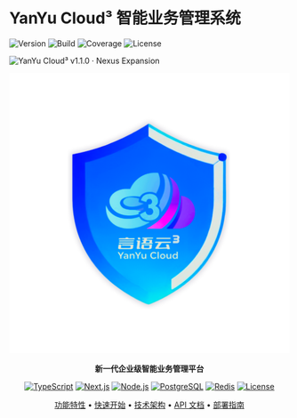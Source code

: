 # YanYu Cloud³ 智能业务管理系统

![Version](https://img.shields.io/badge/version-v1.1.0-blue.svg)
![Build](https://img.shields.io/github/workflow/status/YY-Nexus/YYC-AI-management/CI-CD/main)
![Coverage](https://img.shields.io/badge/coverage-92%25-brightgreen.svg)
![License](https://img.shields.io/badge/license-MIT-green.svg)

![YanYu Cloud³ v1.1.0 · Nexus Expansion](https://copilot.microsoft.com/th/id/BCO.d91ddfcb-baba-426d-8694-10ebf758aff5.png)


<div align="center">

![YanYu Cloud³](public/logo.png)

**新一代企业级智能业务管理平台**

[![TypeScript](https://img.shields.io/badge/TypeScript-5.3-blue?logo=typescript)](https://www.typescriptlang.org/)
[![Next.js](https://img.shields.io/badge/Next.js-14.0-black?logo=next.js)](https://nextjs.org/)
[![Node.js](https://img.shields.io/badge/Node.js-20.x-green?logo=node.js)](https://nodejs.org/)
[![PostgreSQL](https://img.shields.io/badge/PostgreSQL-16-blue?logo=postgresql)](https://www.postgresql.org/)
[![Redis](https://img.shields.io/badge/Redis-7.x-red?logo=redis)](https://redis.io/)
[![License](https://img.shields.io/badge/License-MIT-yellow.svg)](LICENSE)

[功能特性](#功能特性) • [快速开始](#快速开始) • [技术架构](#技术架构) • [API 文档](#api-文档) • [部署指南](#部署指南)

</div>
